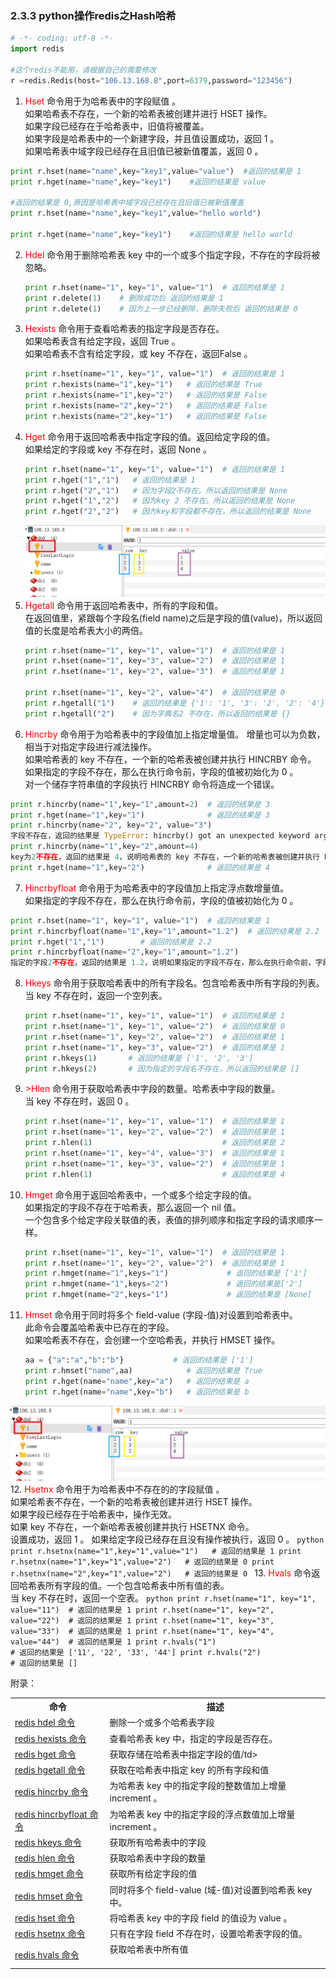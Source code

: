 ### 2.3.3 python操作redis之Hash哈希
```python
# -*- coding: utf-8 -*-
import redis

#这个redis不能用，请根据自己的需要修改
r =redis.Redis(host="106.13.168.8",port=6379,password="123456")
```
1. <font color="red">Hset</font> 命令用于为哈希表中的字段赋值 。<br>如果哈希表不存在，一个新的哈希表被创建并进行 HSET 操作。<br>如果字段已经存在于哈希表中，旧值将被覆盖。<br>
    如果字段是哈希表中的一个新建字段，并且值设置成功，返回 1 。 <br>如果哈希表中域字段已经存在且旧值已被新值覆盖，返回 0 。
  ```python
  print r.hset(name="name",key="key1",value="value")  #返回的结果是 1
  print r.hget(name="name",key="key1")    #返回的结果是 value
  
  #返回的结果是 0,原因是哈希表中域字段已经存在且旧值已被新值覆盖
  print r.hset(name="name",key="key1",value="hello world") 
  
  print r.hget(name="name",key="key1")    #返回的结果是 hello world
  ```
2. <font color="red">Hdel</font> 命令用于删除哈希表 key 中的一个或多个指定字段，不存在的字段将被忽略。
   ```python
   print r.hset(name="1", key="1", value="1")  # 返回的结果是 1
   print r.delete(1)    # 删除成功后 返回的结果是 1
   print r.delete(1)    # 因为上一步已经删除，删除失败后 返回的结果是 0
   ```
3. <font color="red">Hexists </font> 命令用于查看哈希表的指定字段是否存在。<br>如果哈希表含有给定字段，返回 True 。<br> 如果哈希表不含有给定字段，或 key 不存在，返回False 。
   ```python
   print r.hset(name="1", key="1", value="1")  # 返回的结果是 1
   print r.hexists(name="1",key="1")   # 返回的结果是 True
   print r.hexists(name="1",key="2")   # 返回的结果是 False
   print r.hexists(name="2",key="2")   # 返回的结果是 False
   print r.hexists(name="2",key="1")   # 返回的结果是 False
   ```
4. <font color="red">Hget</font> 命令用于返回哈希表中指定字段的值。返回给定字段的值。<br>如果给定的字段或 key 不存在时，返回 None 。
   ```python
   print r.hset(name="1", key="1", value="1")  # 返回的结果是 1
   print r.hget("1","1")   # 返回的结果是 1
   print r.hget("2","1")   # 因为字段2不存在。所以返回的结果是 None
   print r.hget("1","2")   # 因为key 2 不存在。所以返回的结果是 None
   print r.hget("2","2")   # 因为key和字段都不存在，所以返回的结果是 None
   ```
   ![redis-hash](../images/python-redis-hash-01.png)
5. <font color="red">Hgetall</font> 命令用于返回哈希表中，所有的字段和值。<br>在返回值里，紧跟每个字段名(field name)之后是字段的值(value)，所以返回值的长度是哈希表大小的两倍。
   ```python
   print r.hset(name="1", key="1", value="1")  # 返回的结果是 1
   print r.hset(name="1", key="3", value="2")  # 返回的结果是 1
   print r.hset(name="1", key="2", value="3")  # 返回的结果是 1
   
   print r.hset(name="1", key="2", value="4")  # 返回的结果是 0  
   print r.hgetall("1")    # 返回的结果是 {'1': '1', '3': '2', '2': '4'}  主意返回的数据格式
   print r.hgetall("2")    # 因为字典名2 不存在，所以返回的结果是 {}
   ```
6. <font color="red"> Hincrby</font> 命令用于为哈希表中的字段值加上指定增量值。
  增量也可以为负数，相当于对指定字段进行减法操作。<br>
  如果哈希表的 key 不存在，一个新的哈希表被创建并执行 HINCRBY 命令。<br>
  如果指定的字段不存在，那么在执行命令前，字段的值被初始化为 0 。<br>
  对一个储存字符串值的字段执行 HINCRBY 命令将造成一个错误。<br>
  ```python
  print r.hincrby(name="1",key="1",amount=2)  # 返回的结果是 3
  print r.hget(name="1",key="1")              # 返回的结果是 3
  print r.hincrby(name="2", key="2", value="3") 
  字段不存在，返回的结果是 TypeError: hincrby() got an unexpected keyword argument 'value' 
  print r.hincrby(name="1",key="2",amount=4) 
  key为2不存在，返回的结果是 4，说明哈希表的 key 不存在，一个新的哈希表被创建并执行 HINCRBY 命令
  print r.hget(name="1",key="2")              # 返回的结果是 4
  ```
7. <font color="red">Hincrbyfloat</font> 命令用于为哈希表中的字段值加上指定浮点数增量值。<br>
  如果指定的字段不存在，那么在执行命令前，字段的值被初始化为 0 。
  ```python
  print r.hset(name="1", key="1", value="1")  # 返回的结果是 1
  print r.hincrbyfloat(name="1",key="1",amount="1.2")  # 返回的结果是 2.2
  print r.hget("1","1")        # 返回的结果是 2.2
  print r.hincrbyfloat(name="2",key="1",amount="1.2")  
  指定的字段2不存在，返回的结果是 1.2，说明如果指定的字段不存在，那么在执行命令前，字段的值被初始化为 0
  ```
8. <font color="red">Hkeys</font> 命令用于获取哈希表中的所有字段名。包含哈希表中所有字段的列表。 <br>当 key 不存在时，返回一个空列表。
   ```python
   print r.hset(name="1", key="1", value="1")  # 返回的结果是 1
   print r.hset(name="1", key="1", value="2")  # 返回的结果是 0
   print r.hset(name="1", key="2", value="2")  # 返回的结果是 1
   print r.hset(name="1", key="3", value="2")  # 返回的结果是 1
   print r.hkeys(1)       # 返回的结果是 ['1', '2', '3']
   print r.hkeys(2)       # 因为指定的字段名不存在，所以返回的结果是 []
   ```
9. <font color="red">>Hlen</font> 命令用于获取哈希表中字段的数量。哈希表中字段的数量。<br> 当 key 不存在时，返回 0 。
   ```python
   print r.hset(name="1", key="1", value="1")  # 返回的结果是 1
   print r.hset(name="1", key="2", value="2")  # 返回的结果是 1
   print r.hlen(1)                             # 返回的结果是 2
   print r.hset(name="1", key="4", value="3")  # 返回的结果是 1
   print r.hset(name="1", key="3", value="2")  # 返回的结果是 1
   print r.hlen(1)                             # 返回的结果是 4
   ```
10. <font color="red">Hmget</font> 命令用于返回哈希表中，一个或多个给定字段的值。<br>如果指定的字段不存在于哈希表，那么返回一个 nil 值。<br>
    一个包含多个给定字段关联值的表，表值的排列顺序和指定字段的请求顺序一样。
    ```python
    print r.hset(name="1", key="1", value="1")  # 返回的结果是 1
    print r.hset(name="1", key="2", value="2")  # 返回的结果是 1
    print r.hmget(name="1",keys="1")             # 返回的结果是 ['1']
    print r.hmget(name="1",keys="2")             # 返回的结果是['2']
    print r.hmget(name="2",keys="1")             # 返回的结果是 [None]
    ```
11. <font color="red">Hmset</font> 命令用于同时将多个 field-value (字段-值)对设置到哈希表中。<br>
    此命令会覆盖哈希表中已存在的字段。<br>
    如果哈希表不存在，会创建一个空哈希表，并执行 HMSET 操作。
    ```python
    aa = {"a":"a","b":"b"}           # 返回的结果是 ['1']
    print r.hmset("name",aa)            # 返回的结果是 True
    print r.hget(name="name",key="a")   # 返回的结果是 a
    print r.hget(name="name",key="b")   # 返回的结果是 b
    ```
   ![redis-hash](../images/python-redis-hash-01.png)
12. <font color="red">Hsetnx</font> 命令用于为哈希表中不存在的的字段赋值 。<br>
    如果哈希表不存在，一个新的哈希表被创建并进行 HSET 操作。<br>
    如果字段已经存在于哈希表中，操作无效。<br>
    如果 key 不存在，一个新哈希表被创建并执行 HSETNX 命令。<br>
    设置成功，返回 1 。 如果给定字段已经存在且没有操作被执行，返回 0 。
    ```python
    print r.hsetnx(name="1",key="1",value="1")   # 返回的结果是 1
    print r.hsetnx(name="1",key="1",value="2")   # 返回的结果是 0
    print r.hsetnx(name="2",key="1",value="2")   # 返回的结果是 0
    ```
13. <font color="red">Hvals </font>命令返回哈希表所有字段的值。一个包含哈希表中所有值的表。<br> 当 key 不存在时，返回一个空表。
    ```python
    print r.hset(name="1", key="1", value="11")  # 返回的结果是 1
    print r.hset(name="1", key="2", value="22")  # 返回的结果是 1
    print r.hset(name="1", key="3", value="33")  # 返回的结果是 1
    print r.hset(name="1", key="4", value="44")  # 返回的结果是 1
    print r.hvals("1")                          # 返回的结果是 ['11', '22', '33', '44']
    print r.hvals("2")                          # 返回的结果是 []
    ```

<p>附录：</p>
<p></p>
<table class="table table-bordered table-striped">
    <tr>
        <th class="eye-protector-processed">命令</th>
        <th class="eye-protector-processed">描述</th>
    </tr>
    <tr>
        <td><a href="http://www.redis.net.cn/order/3564.html">redis hdel 命令</a></td>
        <td>删除一个或多个哈希表字段</td>
    </tr>
    <tr>
        <td class="eye-protector-processed"><a href="http://www.redis.net.cn/order/3565.html">redis hexists 命令</a></td>
        <td class="eye-protector-processed">查看哈希表 key 中，指定的字段是否存在。</td>
    </tr>
    <tr>
        <td><a href="http://www.redis.net.cn/order/3566.html">redis hget 命令</a></td>
        <td>获取存储在哈希表中指定字段的值/td&gt;</td>
    </tr>
    <tr>
        <td class="eye-protector-processed"><a href="http://www.redis.net.cn/order/3567.html">redis hgetall 命令</a></td>
        <td class="eye-protector-processed">获取在哈希表中指定 key 的所有字段和值</td>
    </tr>
    <tr>
        <td><a href="http://www.redis.net.cn/order/3568.html">redis hincrby 命令</a></td>
        <td>为哈希表 key 中的指定字段的整数值加上增量 increment 。</td>
    </tr>
    <tr>
        <td class="eye-protector-processed"><a href="http://www.redis.net.cn/order/3569.html">redis hincrbyfloat 命令</a>
        </td>
        <td class="eye-protector-processed">为哈希表 key 中的指定字段的浮点数值加上增量 increment 。</td>
    </tr>
    <tr>
        <td><a href="http://www.redis.net.cn/order/3570.html">redis hkeys 命令</a></td>
        <td>获取所有哈希表中的字段</td>
    </tr>
    <tr>
        <td class="eye-protector-processed"><a href="http://www.redis.net.cn/order/3571.html">redis hlen 命令</a></td>
        <td class="eye-protector-processed">获取哈希表中字段的数量</td>
    </tr>
    <tr>
        <td><a href="http://www.redis.net.cn/order/3572.html">redis hmget 命令</a></td>
        <td>获取所有给定字段的值</td>
    </tr>
    <tr>
        <td class="eye-protector-processed"><a href="http://www.redis.net.cn/order/3573.html">redis hmset 命令</a></td>
        <td class="eye-protector-processed">同时将多个 field-value (域-值)对设置到哈希表 key 中。</td>
    </tr>
    <tr>
        <td><a href="http://www.redis.net.cn/order/3574.html">redis hset 命令</a></td>
        <td>将哈希表 key 中的字段 field 的值设为 value 。</td>
    </tr>
    <tr>
        <td class="eye-protector-processed"><a href="http://www.redis.net.cn/order/3575.html">redis hsetnx 命令</a></td>
        <td class="eye-protector-processed">只有在字段 field 不存在时，设置哈希表字段的值。</td>
    </tr>
    <tr>
        <td><a href="http://www.redis.net.cn/order/3576.html">redis hvals 命令</a></td>
        <td>获取哈希表中所有值<br/><br/></td>
    </tr>
</table>












































